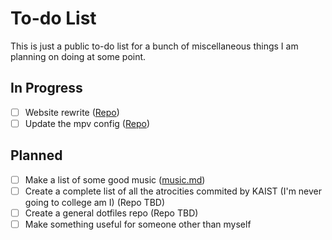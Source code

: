 # To-do List

This is just a public to-do list for a bunch of miscellaneous things I am planning on doing at some point.  

## In Progress

- [ ] Website rewrite ([Repo](https://github.com/xzi/website/tree/dev))
- [ ] Update the mpv config ([Repo](https://github.com/xzi/mpv))

## Planned

- [ ] Make a list of some good music ([music.md](music.md))
- [ ] Create a complete list of all the atrocities commited by KAIST (I'm never going to college am I) (Repo TBD)
- [ ] Create a general dotfiles repo (Repo TBD)
- [ ] Make something useful for someone other than myself
